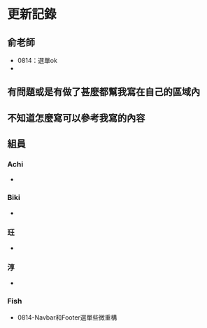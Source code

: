 # 更新記錄
## 俞老師
- 0814：選單ok
- 

## 有問題或是有做了甚麼都幫我寫在自己的區域內
## 不知道怎麼寫可以參考我寫的內容
## 組員
### Achi
-  
### Biki
- 
### 玨
- 
### 淳
- 
### Fish
- 0814-Navbar和Footer選單些微重構


